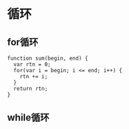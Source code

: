 # 循环

## for循环

```
function sum(begin, end) {
  var rtn = 0;
  for(var i = begin; i <= end; i++) {
    rtn += i;
  }
  return rtn;
}

```

## while循环

## 